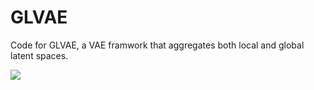 # GLVAE
Code for GLVAE, a VAE framwork that aggregates both local and global latent spaces.

![](figs/model)
